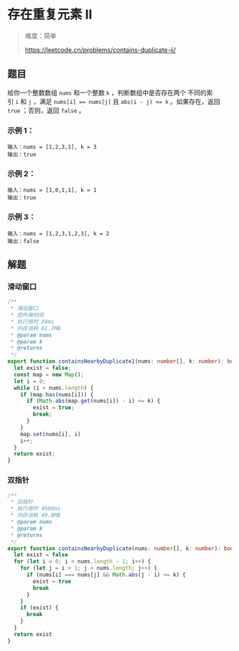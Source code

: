 # 存在重复元素 II

> 难度：简单
>
> https://leetcode.cn/problems/contains-duplicate-ii/

## 题目

给你一个整数数组 `nums` 和一个整数 `k` ，判断数组中是否存在两个 不同的索引 `i` 和 `j` ，满足 `nums[i] == nums[j]` 且 `abs(i - j) <= k` 。如果存在，返回 `true` ；否则，返回 `false` 。


### 示例 1：
```
输入：nums = [1,2,3,1], k = 3
输出：true
```
### 示例 2：
```
输入：nums = [1,0,1,1], k = 1
输出：true
```
### 示例 3：
```
输入：nums = [1,2,3,1,2,3], k = 2
输出：false
```

## 解题

### 滑动窗口
```typescript
/**
 * 滑动窗口
 * 控件换时间
 * 执行用时 84ms
 * 内存消耗 61.7MB
 * @param nums
 * @param k
 * @returns
 */
export function containsNearbyDuplicate1(nums: number[], k: number): boolean {
  let exist = false;
  const map = new Map();
  let i = 0;
  while (i < nums.length) {
    if (map.has(nums[i])) {
      if (Math.abs(map.get(nums[i]) - i) <= k) {
        exist = true;
        break;
      }
    }
    map.set(nums[i], i)
    i++;
  }
  return exist;
}
```

### 双指针
```typescript
/**
 * 双指针
 * 执行用时 4908ms
 * 内存消耗 49.8MB
 * @param nums
 * @param k
 * @returns
 */
export function containsNearbyDuplicate(nums: number[], k: number): boolean {
  let exist = false
  for (let i = 0; i < nums.length - 1; i++) {
    for (let j = i + 1; j < nums.length; j++) {
      if (nums[i] === nums[j] && Math.abs(j - i) <= k) {
        exist = true
        break
      }
    }
    if (exist) {
      break
    }
  }
  return exist
}
```